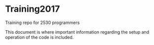 # Training2017
Training repo for 2530 programmers

This document is where important information regarding the setup and operation of the code is included.
